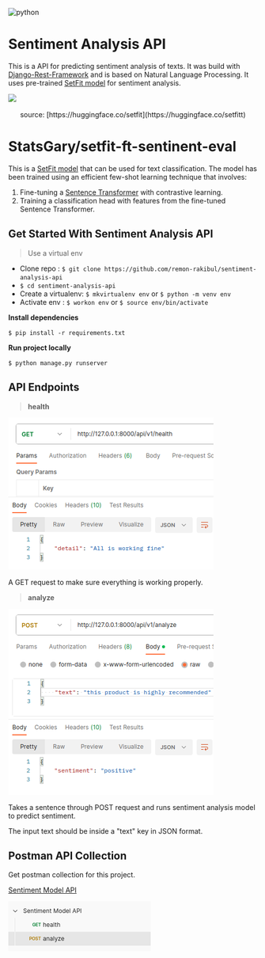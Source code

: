 ![python](https://img.shields.io/badge/python-3.10-blue)
# Sentiment Analysis API

This is a API for predicting sentiment analysis of texts.
It was build with [Django-Rest-Framework](https://www.django-rest-framework.org/) and is based on Natural Language Processing. It uses pre-trained [SetFit model](https://huggingface.co/StatsGary/setfit-ft-sentinent-eval) for sentiment analysis.

<img src="https://raw.githubusercontent.com/huggingface/setfit/main/assets/setfit.png">
<p align="center">
    source: [https://huggingface.co/setfit](https://huggingface.co/setfitt)
</p>


# StatsGary/setfit-ft-sentinent-eval

This is a [SetFit model](https://github.com/huggingface/setfit) that can be used for text classification. The model has been trained using an efficient few-shot learning technique that involves:

1. Fine-tuning a [Sentence Transformer](https://www.sbert.net) with contrastive learning.
2. Training a classification head with features from the fine-tuned Sentence Transformer.


## Get Started With Sentiment Analysis API
> Use a virtual env
* Clone repo : ```$ git clone https://github.com/remon-rakibul/sentiment-analysis-api```
* ```$ cd sentiment-analysis-api```
* Create a virtualenv: ```$ mkvirtualenv env``` or ```$ python -m venv env```
* Activate env : ```$ workon env``` or ```$ source env/bin/activate```

**Install dependencies** 
```
$ pip install -r requirements.txt
```

**Run project locally**
```
$ python manage.py runserver
```

## API Endpoints

> **health**

  ![alt postman screenshot](https://github.com/remon-rakibul/sentiment-analysis-api/blob/main/example/health.png?raw=true)

  A GET request to make sure everything is working properly. 

> **analyze**

  ![alt postman screenshot](https://github.com/remon-rakibul/sentiment-analysis-api/blob/main/example/analyze.png?raw=true)

  Takes a sentence through POST request and runs sentiment analysis model to predict sentiment. 

  The input text should be inside a "text" key in JSON format.

## Postman API Collection

  Get postman collection for this project.

  [Sentiment Model API](https://github.com/remon-rakibul/sentiment-analysis-api/blob/main/Sentiment-Model-API.postman_collection.json)

  ![alt postman screenshot](https://github.com/remon-rakibul/sentiment-analysis-api/blob/main/example/collection.png?raw=true)